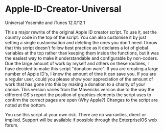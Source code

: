 Apple-ID-Creator-Universal
==========================

Universal Yosemite and iTunes 12.0/12.1

This a major rewrite of the original Apple ID creator script. To use it, set the country code in the top of the script. You can also customise it by just setting a single customisation and deleting the ones you don't need. 
I know that this script doesn't follow best practice as it declares a lot of global variables at the top rather than keeping them inside the functions, but it was the easiest way to make it understandable and configurable by non-coders.
Due the large amount of work by myself and others on these routines, I have decided to make this script "donation ware". If you are creating a large number of Apple ID's, I know the amount of time it can save you.
If you are a regular user, could you please show your appreciation of the amount of work that has gone into this by making a donation to a charity of your choice.
This version varies from the Mavericks version due to the way the different OS's report the position of graphics elements the script uses to confirm the correct pages are open (Why Apple?)
Changes to the script are noted at the bottom.

You use this script at your own risk. There are no warranties, direct or implied. Support will be available if possible through the EnterpriseIOS web forum.
